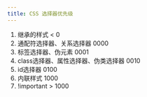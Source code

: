 ```yaml
---
title: CSS 选择器优先级
---
```


1. 继承的样式 < 0
2. 通配符选择器、关系选择器 0000
3. 标签选择器、伪元素 0001
4. class选择器、属性选择器、伪类选择器 0010
5. id选择器 0100
6. 内联样式 1000
7. !important > 1000
